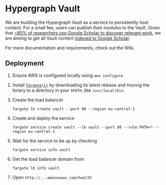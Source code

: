 # Hypergraph Vault

We are building the Hypergraph Vault as a service to persistently host content. For a small fee, users can publish their modules to the Vault. Given that [~85% of researchers use Google Scholar to discover relevant work](https://doi.org/10.1108/JD-03-2018-0047), we are aiming to get all Vault content [indexed to Google Scholar](https://scholar.google.com/intl/en/scholar/inclusion.html#overview).

For more documentation and requirements, check out the Wiki.

## Deployment

1. Ensure AWS is configured locally using `aws configure`
2. Install [`fargate(1)`](https://github.com/awslabs/fargatecli) by downloading its latest release and moving the binary to a directory in your `$PATH`, like `/usr/local/bin`.
3. Create the load balancer

   `fargate lb create vault --port 80 --region eu-central-1`

4. Create and deploy the service

   `fargate service create vault --lb vault --port 80 --rule PATH=* --region eu-central-1`

5. Wait for the service to be up by checking

   `fargate service info vault`

6. Get the load balancer domain from

   `fargate lb info vault`

7. Open `http://...amazonaws.com/health`

